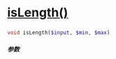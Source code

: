 [isLength()](http://twinh.github.com/widget/api/isLength)
=========================================================



### 
```php
void isLength($input, $min, $max)
```

##### 参数

